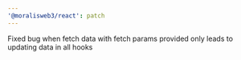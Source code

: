 ```yaml
---
'@moralisweb3/react': patch
---
```


Fixed bug when fetch data with fetch params provided only leads to updating data in all hooks
